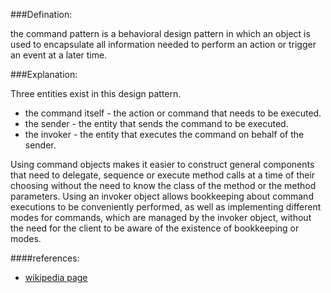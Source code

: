 ###Defination:

the command pattern is a behavioral design pattern in which an object is used to encapsulate all information needed to perform an action or trigger an event at a later time.

###Explanation:

Three entities exist in this design pattern.
* the command itself - the action or command that needs to be executed.
* the sender - the entity that sends the command to be executed.
* the invoker - the entity that executes the command on behalf of the sender.

Using command objects makes it easier to construct general components that need to delegate, sequence or execute method calls at a time of their choosing without the need to know the class of the method or the method parameters. Using an invoker object allows bookkeeping about command executions to be conveniently performed, as well as implementing different modes for commands, which are managed by the invoker object, without the need for the client to be aware of the existence of bookkeeping or modes.


####references:
* [wikipedia page](https://en.wikipedia.org/wiki/Command_pattern)